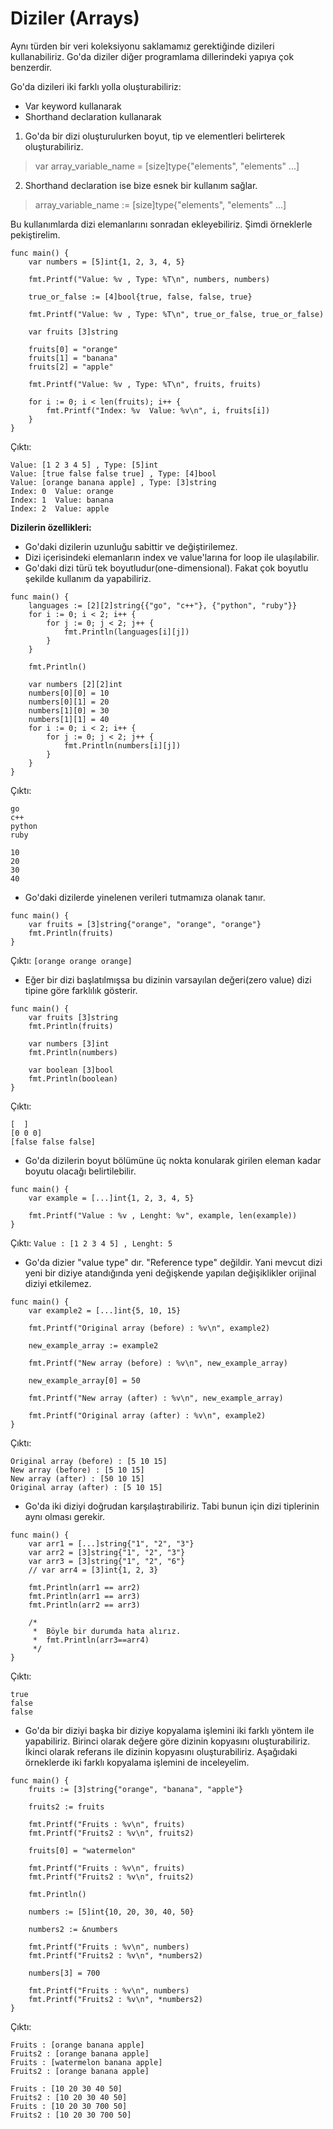 # Diziler (Arrays)

Aynı türden bir veri koleksiyonu saklamamız gerektiğinde dizileri kullanabiliriz.
Go'da  diziler diğer programlama dillerindeki yapıya çok benzerdir.

Go'da dizileri iki farklı yolla oluşturabiliriz:

* Var keyword kullanarak
* Shorthand declaration kullanarak  

1. Go'da bir dizi oluşturulurken boyut, tip ve elementleri belirterek oluşturabiliriz.

> var array_variable_name = [size]type{"elements", "elements" ...]

2. Shorthand declaration ise bize esnek bir kullanım sağlar.

> array_variable_name := [size]type{"elements", "elements" ...]

Bu kullanımlarda dizi elemanlarını sonradan ekleyebiliriz. Şimdi örneklerle pekiştirelim.

```
func main() {
	var numbers = [5]int{1, 2, 3, 4, 5}

	fmt.Printf("Value: %v , Type: %T\n", numbers, numbers)

	true_or_false := [4]bool{true, false, false, true}

	fmt.Printf("Value: %v , Type: %T\n", true_or_false, true_or_false)

	var fruits [3]string

	fruits[0] = "orange"
	fruits[1] = "banana"
	fruits[2] = "apple"

	fmt.Printf("Value: %v , Type: %T\n", fruits, fruits)

	for i := 0; i < len(fruits); i++ {
		fmt.Printf("Index: %v  Value: %v\n", i, fruits[i])
	}
}
```

Çıktı:
```
Value: [1 2 3 4 5] , Type: [5]int
Value: [true false false true] , Type: [4]bool
Value: [orange banana apple] , Type: [3]string
Index: 0  Value: orange                       
Index: 1  Value: banana                       
Index: 2  Value: apple   
```

**Dizilerin özellikleri:**

* Go'daki dizilerin uzunluğu sabittir ve değiştirilemez.
* Dizi içerisindeki elemanların index ve value'larına for loop ile ulaşılabilir.
* Go'daki dizi türü tek boyutludur(one-dimensional). Fakat çok boyutlu şekilde kullanım da yapabiliriz.

```
func main() {
	languages := [2][2]string{{"go", "c++"}, {"python", "ruby"}}
	for i := 0; i < 2; i++ {
		for j := 0; j < 2; j++ {
			fmt.Println(languages[i][j])
		}
	}

	fmt.Println()

	var numbers [2][2]int
	numbers[0][0] = 10
	numbers[0][1] = 20
	numbers[1][0] = 30
	numbers[1][1] = 40
	for i := 0; i < 2; i++ {
		for j := 0; j < 2; j++ {
			fmt.Println(numbers[i][j])
		}
	}
}
```

Çıktı:
```
go
c++   
python
ruby  
      
10    
20    
30    
40   
```

* Go'daki dizilerde yinelenen verileri tutmamıza olanak tanır.

```
func main() {
	var fruits = [3]string{"orange", "orange", "orange"}
	fmt.Println(fruits)
}
```

Çıktı:
`[orange orange orange]`

* Eğer bir dizi başlatılmışsa bu dizinin varsayılan değeri(zero value) dizi tipine göre farklılık gösterir.

```
func main() {
	var fruits [3]string
	fmt.Println(fruits)

	var numbers [3]int
	fmt.Println(numbers)

	var boolean [3]bool
	fmt.Println(boolean)
}   
```

Çıktı:
```
[  ]
[0 0 0]            
[false false false]
```

* Go'da dizilerin boyut bölümüne üç nokta konularak girilen eleman kadar boyutu olacağı belirtilebilir.

```
func main() {
	var example = [...]int{1, 2, 3, 4, 5}

	fmt.Printf("Value : %v , Lenght: %v", example, len(example))
}   
```

Çıktı:
`Value : [1 2 3 4 5] , Lenght: 5`

* Go'da dizier "value type" dır. "Reference type" değildir. Yani mevcut dizi  yeni bir diziye atandığında
yeni değişkende yapılan değişiklikler orijinal diziyi etkilemez.

```
func main() {
	var example2 = [...]int{5, 10, 15}

	fmt.Printf("Original array (before) : %v\n", example2)

	new_example_array := example2

	fmt.Printf("New array (before) : %v\n", new_example_array)

	new_example_array[0] = 50

	fmt.Printf("New array (after) : %v\n", new_example_array)

	fmt.Printf("Original array (after) : %v\n", example2)
}  
```

Çıktı:
```
Original array (before) : [5 10 15]
New array (before) : [5 10 15]    
New array (after) : [50 10 15]    
Original array (after) : [5 10 15]  
```

* Go'da iki diziyi doğrudan karşılaştırabiliriz. Tabi bunun için dizi tiplerinin aynı olması gerekir.

```
func main() {
	var arr1 = [...]string{"1", "2", "3"}
	var arr2 = [3]string{"1", "2", "3"}
	var arr3 = [3]string{"1", "2", "6"}
	// var arr4 = [3]int{1, 2, 3}

	fmt.Println(arr1 == arr2)
	fmt.Println(arr1 == arr3)
	fmt.Println(arr2 == arr3)

	/* 
	 *  Böyle bir durumda hata alırız.
	 *	fmt.Println(arr3==arr4)
	 */
}
```

Çıktı:
```
true
false
false
```

* Go'da bir diziyi başka bir diziye kopyalama işlemini iki farklı yöntem ile yapabiliriz. Birinci olarak değere göre dizinin kopyasını oluşturabiliriz.
İkinci olarak referans ile dizinin kopyasını oluşturabiliriz. Aşağıdaki örneklerde iki farklı kopyalama işlemini de inceleyelim.

```
func main() {
	fruits := [3]string{"orange", "banana", "apple"}

	fruits2 := fruits

	fmt.Printf("Fruits : %v\n", fruits)
	fmt.Printf("Fruits2 : %v\n", fruits2)

	fruits[0] = "watermelon"

	fmt.Printf("Fruits : %v\n", fruits)
	fmt.Printf("Fruits2 : %v\n", fruits2)

	fmt.Println()

	numbers := [5]int{10, 20, 30, 40, 50}

	numbers2 := &numbers

	fmt.Printf("Fruits : %v\n", numbers)
	fmt.Printf("Fruits2 : %v\n", *numbers2)

	numbers[3] = 700

	fmt.Printf("Fruits : %v\n", numbers)
	fmt.Printf("Fruits2 : %v\n", *numbers2)
}
```

Çıktı:
```
Fruits : [orange banana apple]
Fruits2 : [orange banana apple]   
Fruits : [watermelon banana apple]
Fruits2 : [orange banana apple]   
                                  
Fruits : [10 20 30 40 50]
Fruits2 : [10 20 30 40 50]        
Fruits : [10 20 30 700 50]        
Fruits2 : [10 20 30 700 50]  
```
